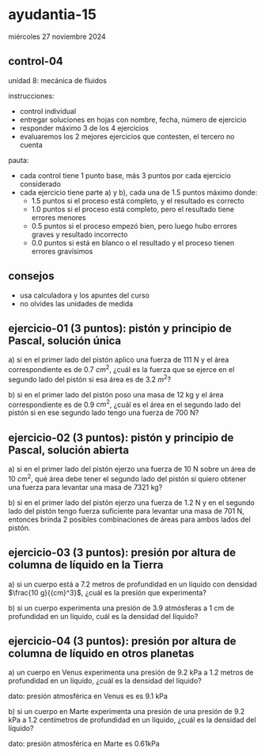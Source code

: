 # ayudantia-15

miércoles 27 noviembre 2024

## control-04

unidad 8: mecánica de fluidos

instrucciones:

- control individual
- entregar soluciones en hojas con nombre, fecha, número de ejercicio
- responder máximo 3 de los 4 ejercicios
- evaluaremos los 2 mejores ejercicios que contesten, el tercero no cuenta

pauta:

- cada control tiene 1 punto base, más 3 puntos por cada ejercicio considerado
- cada ejercicio tiene parte a) y b), cada una de 1.5 puntos máximo donde:
  - 1.5 puntos si el proceso está completo, y el resultado es correcto
  - 1.0 puntos si el proceso está completo, pero el resultado tiene errores menores
  - 0.5 puntos si el proceso empezó bien, pero luego hubo errores graves y resultado incorrecto
  - 0.0 puntos si está en blanco o el resultado y el proceso tienen errores gravísimos

## consejos

- usa calculadora y los apuntes del curso
- no olvides las unidades de medida

## ejercicio-01 (3 puntos): pistón y principio de Pascal, solución única

a) si en el primer lado del pistón aplico una fuerza de 111 N y el área correspondiente es de 0.7 ${cm}^2$, ¿cuál es la fuerza que se ejerce en el segundo lado del pistón si esa área es de 3.2 ${m}^2$?

b) si en el primer lado del pistón poso una masa de 12 kg y el área correspondiente es de 0.9 ${cm}^2$, ¿cuál es el área en el segundo lado del pistón si en ese segundo lado tengo una fuerza de 700 N?

## ejercicio-02 (3 puntos): pistón y principio de Pascal, solución abierta

a) si en el primer lado del pistón ejerzo una fuerza de 10 N sobre un área de 10 ${cm}^2$, qué área debe tener el segundo lado del pistón si quiero obtener una fuerza para levantar una masa de 7321 kg?

b) si en el primer lado del pistón ejerzo una fuerza de 1.2 N y en el segundo lado del pistón tengo fuerza suficiente para levantar una masa de 701 N, entonces brinda 2 posibles combinaciones de áreas para ambos lados del pistón.

## ejercicio-03 (3 puntos): presión por altura de columna de líquido en la Tierra

a) si un cuerpo está a 7.2 metros de profundidad en un líquido con densidad $\frac{10 g}{{cm}^3}$, ¿cuál es la presión que experimenta?

b) si un cuerpo experimenta una presión de 3.9 atmósferas a 1 cm de profundidad en un líquido, cuál es la densidad del líquido?

## ejercicio-04 (3 puntos): presión por altura de columna de líquido en otros planetas

a) un cuerpo en Venus experimenta una presión de 9.2 kPa a 1.2 metros de profundidad en un líquido, ¿cuál es la densidad del líquido?

dato: presión atmosférica en Venus es es 9.1 kPa

b) si un cuerpo en Marte experimenta una presión de  una presión de 9.2 kPa a 1.2 centímetros de profundidad en un líquido, ¿cuál es la densidad del líquido?

dato: presión atmosférica en Marte es 0.61kPa
